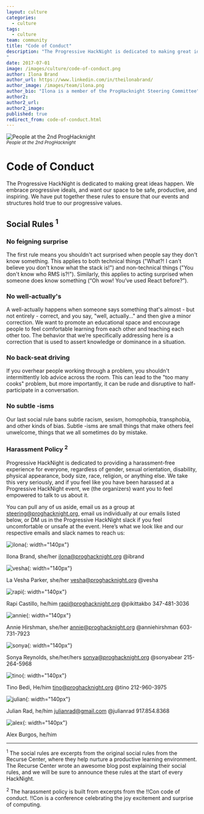 ```yaml
---
layout: culture
categories:
  - culture
tags:
  - culture
team: community
title: "Code of Conduct"
description: "The Progressive HackNight is dedicated to making great ideas happen. We embrace progressive ideals, and want our space to be safe, productive, and inspiring. We have put together these rules to ensure that our events and structures hold true to our progressive values.
"
date: 2017-07-01
image: /images/culture/code-of-conduct.png
author: Ilona Brand
author_url: https://www.linkedin.com/in/theilonabrand/
author_image: /images/team/ilona.png
author_bio: "Ilona is a member of the ProgHacknight Steering Committee"
author2:
author2_url:
author2_image:
published: true
redirect_from: code-of-conduct.html
---
```


<p class="text-center"><img src="/images/culture/code-of-conduct.png" alt="People at the 2nd ProgHacknight" class="img-thumbnail"/><br />

<small>
    <em>People at the 2nd ProgHacknight</em>
</small>
</p>


# Code of Conduct
The Progressive HackNight is dedicated to making great ideas happen. We embrace progressive ideals, and want our space to be safe, productive, and inspiring. We have put together these rules to ensure that our events and structures hold true to our progressive values.

## Social Rules <sup>1</sup>

### No feigning surprise
The first rule means you shouldn't act surprised when people say they don't know something. This applies to both technical things ("What?! I can't believe you don't know what the stack is!") and non-technical things ("You don't know who RMS is?!"). Similarly, this applies to acting surprised when someone does know something (“Oh wow! You’ve used React before?”).

### No well-actually's
A well-actually happens when someone says something that's almost - but not entirely - correct, and you say, "well, actually…" and then give a minor correction. We want to promote an educational space and encourage people to feel comfortable learning from each other and teaching each other too. The behavior that we’re specifically addressing here is a correction that is used to assert knowledge or dominance in a situation.

### No back-seat driving
If you overhear people working through a problem, you shouldn't intermittently lob advice across the room. This can lead to the "too many cooks" problem, but more importantly, it can be rude and disruptive to half-participate in a conversation.

### No subtle -isms
Our last social rule bans subtle racism, sexism, homophobia, transphobia, and other kinds of bias. Subtle -isms are small things that make others feel unwelcome, things that we all sometimes do by mistake.

### Harassment Policy <sup>2</sup>
Progressive HackNight is dedicated to providing a harassment-free experience for everyone, regardless of gender, sexual orientation, disability, physical appearance, body size, race, religion, or anything else. We take this very seriously, and if you feel like you have been harassed at a Progressive HackNight event, we (the organizers) want you to feel empowered to talk to us about it.

You can pull any of us aside, email us as a group at steering@proghacknight.org, email us individually at our emails listed below, or DM us in the Progressive HackNight slack if you feel uncomfortable or unsafe at the event. Here’s what we look like and our respective emails and slack names to reach us:


![ilona](/images/team/ilona.png){: width="140px"}

Ilona Brand, she/her
ilona@proghacknight.org
@ibrand


![vesha](/images/team/vesha.png){: width="140px"}

La Vesha Parker, she/her
vesha@proghacknight.org
@vesha

![rapi](/images/team/rapi.png){: width="140px"}

Rapi Castillo, he/him
rapi@proghacknight.org
@pikittakbo
347-481-3036

![annie](/images/team/annie.png){: width="140px"}

Annie Hirshman, she/her
annie@proghacknight.org
@anniehirshman
603-731-7923

![sonya](/images/team/sonya.png){: width="140px"}

Sonya Reynolds, she/her/hers
sonya@proghacknight.org
@sonyabear
215-264-5968

![tino](/images/team/tino.png){: width="140px"}

Tino Bedi, He/him
tino@proghacknight.org
@tino
212-960-3975

![julian](/images/team/julian.png){: width="140px"}

Julian Rad, he/him
julianrad@gmail.com
@julianrad
917.854.8368

![alex](/images/team/alex.jpg){: width="140px"}

Alex Burgos, he/him

---
<sup>1</sup> The social rules are excerpts from the original social rules from the Recurse Center, where they help nurture a productive learning environment. The Recurse Center wrote an awesome blog post explaining their social rules, and we will be sure to announce these rules at the start of every HackNight.

<sup>2</sup> The harassment policy is built from excerpts from the !!Con code of conduct. !!Con is a conference celebrating the joy excitement and surprise of computing.
